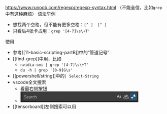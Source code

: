 https://www.runoob.com/regexp/regexp-syntax.html
（不能全信，比如`grep`中有[这种麻烦](https://stackoverflow.com/questions/53867329/why-cant-i-use-s-with-grep)）
语法举例
- 想找两个空格，但不能有更多空格：<code>[^ ]&nbsp;&nbsp;[^ ]</code>
- 只看后4张卡占用：`grep '[4-7]\s\+T'`

使用
- 参考[[11-basic-scripting-partB]]中的“管道记号”
- [[find-grep]]中用，比如
  - `nvidia-smi | grep '[4-7]\s\+T'`
  - `du -h | grep '[0-9]G\s'`
- [[powershell/string]]中的`| Select-String`
- vscode全文搜索
  - 看最右侧按钮
  - ![](vscode-regex.png)
- [[tensorboard]]左侧搜索可以用